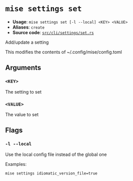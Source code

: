 # `mise settings set`

- **Usage**: `mise settings set [-l --local] <KEY> <VALUE>`
- **Aliases**: `create`
- **Source code**: [`src/cli/settings/set.rs`](https://github.com/jdx/mise/blob/main/src/cli/settings/set.rs)

Add/update a setting

This modifies the contents of ~/.config/mise/config.toml

## Arguments

### `<KEY>`

The setting to set

### `<VALUE>`

The value to set

## Flags

### `-l --local`

Use the local config file instead of the global one

Examples:

    mise settings idiomatic_version_file=true
